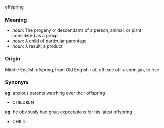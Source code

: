 offspring
### Meaning
+ _noun_: The progeny or descendants of a person, animal, or plant considered as a group
+ _noun_: A child of particular parentage
+ _noun_: A result; a product

### Origin

Middle English ofspring, from Old English : of, off; see off + springan, to rise

### Synonym

__eg__: anxious parents watching over their offspring

+ CHILDREN

__eg__: he obviously had great expectations for his latest offspring

+ CHILD


